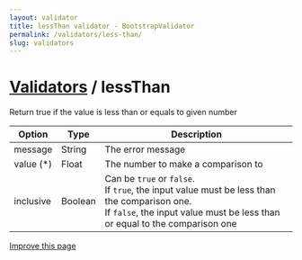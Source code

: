 ```yaml
---
layout: validator
title: lessThan validator - BootstrapValidator
permalink: /validators/less-than/
slug: validators
---
```


# <a href="/validators/">Validators</a> / lessThan

Return true if the value is less than or equals to given number

Option    | Type    | Description
----------|---------|------------
message   | String  | The error message
value (*) | Float   | The number to make a comparison to
inclusive | Boolean | Can be ```true``` or ```false```.<br />If ```true```, the input value must be less than the comparison one.<br />If ```false```, the input value must be less than or equal to the comparison one

<a href="https://github.com/nghuuphuoc/bootstrapvalidator/edit/gh-pages/validators/lessThan.md" class="btn btn-info">Improve this page</a>